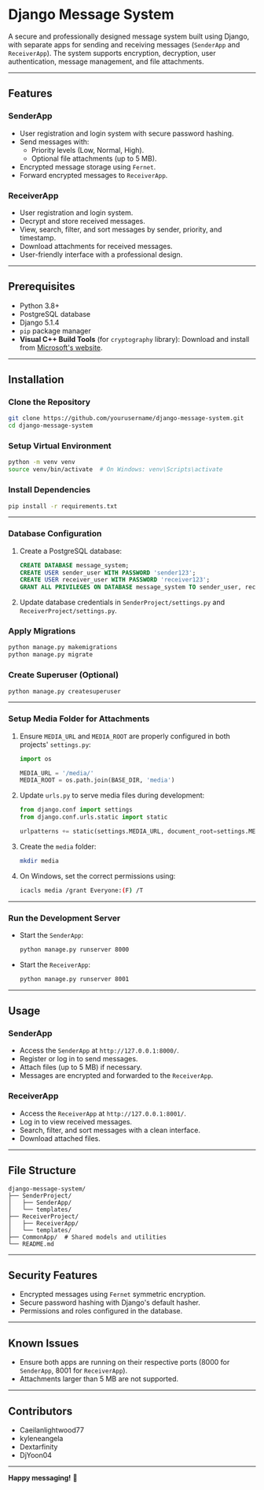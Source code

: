 # Django Message System

A secure and professionally designed message system built using Django, with separate apps for sending and receiving messages (`SenderApp` and `ReceiverApp`). The system supports encryption, decryption, user authentication, message management, and file attachments.

---
## Features

### SenderApp
- User registration and login system with secure password hashing.
- Send messages with:
  - Priority levels (Low, Normal, High).
  - Optional file attachments (up to 5 MB).
- Encrypted message storage using `Fernet`.
- Forward encrypted messages to `ReceiverApp`.

### ReceiverApp
- User registration and login system.
- Decrypt and store received messages.
- View, search, filter, and sort messages by sender, priority, and timestamp.
- Download attachments for received messages.
- User-friendly interface with a professional design.

---
## Prerequisites
- Python 3.8+
- PostgreSQL database
- Django 5.1.4
- `pip` package manager
- **Visual C++ Build Tools** (for `cryptography` library): Download and install from [Microsoft's website](https://visualstudio.microsoft.com/visual-cpp-build-tools/).

---
## Installation

### Clone the Repository
```bash
git clone https://github.com/yourusername/django-message-system.git
cd django-message-system
```

### Setup Virtual Environment
```bash
python -m venv venv
source venv/bin/activate  # On Windows: venv\Scripts\activate
```

### Install Dependencies
```bash
pip install -r requirements.txt
```

---
### Database Configuration
1. Create a PostgreSQL database:
   ```sql
   CREATE DATABASE message_system;
   CREATE USER sender_user WITH PASSWORD 'sender123';
   CREATE USER receiver_user WITH PASSWORD 'receiver123';
   GRANT ALL PRIVILEGES ON DATABASE message_system TO sender_user, receiver_user;
   ```

2. Update database credentials in `SenderProject/settings.py` and `ReceiverProject/settings.py`.

### Apply Migrations
```bash
python manage.py makemigrations
python manage.py migrate
```

### Create Superuser (Optional)
```bash
python manage.py createsuperuser
```

---
### Setup Media Folder for Attachments
1. Ensure `MEDIA_URL` and `MEDIA_ROOT` are properly configured in both projects' `settings.py`:
   ```python
   import os

   MEDIA_URL = '/media/'
   MEDIA_ROOT = os.path.join(BASE_DIR, 'media')
   ```

2. Update `urls.py` to serve media files during development:
   ```python
   from django.conf import settings
   from django.conf.urls.static import static

   urlpatterns += static(settings.MEDIA_URL, document_root=settings.MEDIA_ROOT)
   ```

3. Create the `media` folder:
   ```bash
   mkdir media
   ```

4. On Windows, set the correct permissions using:
   ```bash
   icacls media /grant Everyone:(F) /T
   ```

---
### Run the Development Server
- Start the `SenderApp`:
  ```bash
  python manage.py runserver 8000
  ```
- Start the `ReceiverApp`:
  ```bash
  python manage.py runserver 8001
  ```

---
## Usage

### SenderApp
- Access the `SenderApp` at `http://127.0.0.1:8000/`.
- Register or log in to send messages.
- Attach files (up to 5 MB) if necessary.
- Messages are encrypted and forwarded to the `ReceiverApp`.

### ReceiverApp
- Access the `ReceiverApp` at `http://127.0.0.1:8001/`.
- Log in to view received messages.
- Search, filter, and sort messages with a clean interface.
- Download attached files.

---
## File Structure

```
django-message-system/
├── SenderProject/
│   ├── SenderApp/
│   └── templates/
├── ReceiverProject/
│   ├── ReceiverApp/
│   └── templates/
├── CommonApp/  # Shared models and utilities
└── README.md
```

---
## Security Features
- Encrypted messages using `Fernet` symmetric encryption.
- Secure password hashing with Django's default hasher.
- Permissions and roles configured in the database.

---
## Known Issues
- Ensure both apps are running on their respective ports (8000 for `SenderApp`, 8001 for `ReceiverApp`).
- Attachments larger than 5 MB are not supported.

---
## Contributors
- Caeilanlightwood77
- kyleneangela
- Dextarfinity
- DjYoon04

---
**Happy messaging!** 🚀
